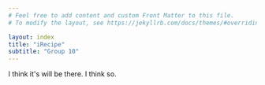 ```yaml
---
# Feel free to add content and custom Front Matter to this file.
# To modify the layout, see https://jekyllrb.com/docs/themes/#overriding-theme-defaults

layout: index
title: "iRecipe"
subtitle: "Group 10"
---
```


I think it's will be there. I think so.

